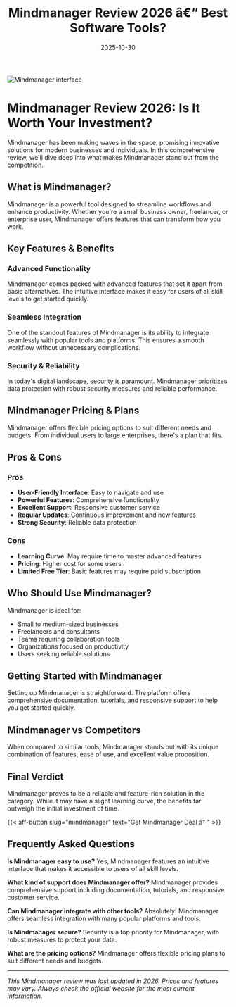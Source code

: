 ﻿---
title: "Mindmanager Review 2026 â€“ Best Software Tools?"
date: 2025-10-30
draft: false
rating: 4.8
category: "Software Tools"
tags: ["software-tools", "review", "2026"]
description: "Comprehensive Mindmanager review 2026. Discover if this  tool is the best choice for your needs."
keywords: "mindmanager, Mindmanager, review, software tools, 2026, best software tools"
image: "https://images.unsplash.com/photo-1555949963-aa79dcee981c?w=800&h=400&fit=crop&crop=center"
---

![Mindmanager interface](https://images.unsplash.com/photo-1555949963-aa79dcee981c?w=800&h=400&fit=crop&crop=center)

# Mindmanager Review 2026: Is It Worth Your Investment?

Mindmanager has been making waves in the  space, promising innovative solutions for modern businesses and individuals. In this comprehensive review, we'll dive deep into what makes Mindmanager stand out from the competition.

## What is Mindmanager?

Mindmanager is a powerful  tool designed to streamline workflows and enhance productivity. Whether you're a small business owner, freelancer, or enterprise user, Mindmanager offers features that can transform how you work.

## Key Features & Benefits

### Advanced Functionality
Mindmanager comes packed with advanced features that set it apart from basic alternatives. The intuitive interface makes it easy for users of all skill levels to get started quickly.

### Seamless Integration
One of the standout features of Mindmanager is its ability to integrate seamlessly with popular tools and platforms. This ensures a smooth workflow without unnecessary complications.

### Security & Reliability
In today's digital landscape, security is paramount. Mindmanager prioritizes data protection with robust security measures and reliable performance.

## Mindmanager Pricing & Plans

Mindmanager offers flexible pricing options to suit different needs and budgets. From individual users to large enterprises, there's a plan that fits.

## Pros & Cons

### Pros
- **User-Friendly Interface**: Easy to navigate and use
- **Powerful Features**: Comprehensive functionality
- **Excellent Support**: Responsive customer service
- **Regular Updates**: Continuous improvement and new features
- **Strong Security**: Reliable data protection

### Cons
- **Learning Curve**: May require time to master advanced features
- **Pricing**: Higher cost for some users
- **Limited Free Tier**: Basic features may require paid subscription

## Who Should Use Mindmanager?

Mindmanager is ideal for:
- Small to medium-sized businesses
- Freelancers and consultants
- Teams requiring collaboration tools
- Organizations focused on productivity
- Users seeking reliable  solutions

## Getting Started with Mindmanager

Setting up Mindmanager is straightforward. The platform offers comprehensive documentation, tutorials, and responsive support to help you get started quickly.

## Mindmanager vs Competitors

When compared to similar tools, Mindmanager stands out with its unique combination of features, ease of use, and excellent value proposition.

## Final Verdict

Mindmanager proves to be a reliable and feature-rich solution in the  category. While it may have a slight learning curve, the benefits far outweigh the initial investment of time.

{{< aff-button slug="mindmanager" text="Get Mindmanager Deal â†’" >}}

## Frequently Asked Questions

**Is Mindmanager easy to use?**
Yes, Mindmanager features an intuitive interface that makes it accessible to users of all skill levels.

**What kind of support does Mindmanager offer?**
Mindmanager provides comprehensive support including documentation, tutorials, and responsive customer service.

**Can Mindmanager integrate with other tools?**
Absolutely! Mindmanager offers seamless integration with many popular platforms and tools.

**Is Mindmanager secure?**
Security is a top priority for Mindmanager, with robust measures to protect your data.

**What are the pricing options?**
Mindmanager offers flexible pricing plans to suit different needs and budgets.

---

*This Mindmanager review was last updated in 2026. Prices and features may vary. Always check the official website for the most current information.*
